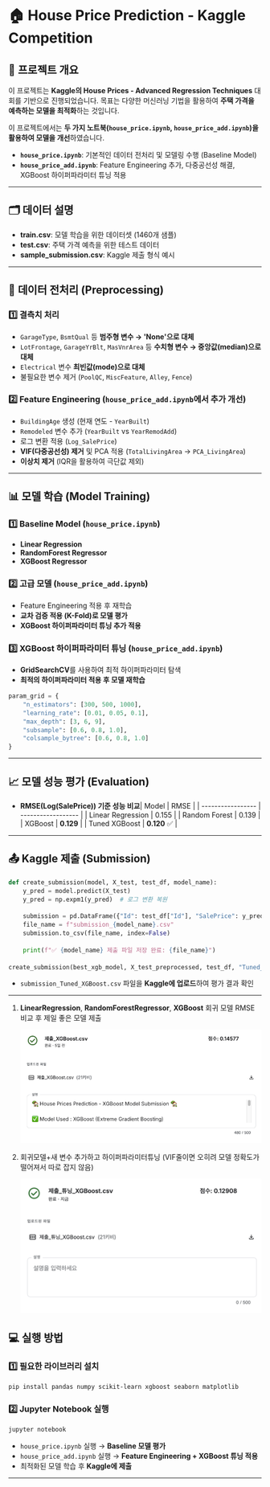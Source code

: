 # 🏠 House Price Prediction - Kaggle Competition

## 📌 프로젝트 개요

이 프로젝트는 **Kaggle의 House Prices - Advanced Regression Techniques** 대회를 기반으로 진행되었습니다.
목표는 다양한 머신러닝 기법을 활용하여 **주택 가격을 예측하는 모델을 최적화**하는 것입니다.

이 프로젝트에서는 **두 가지 노트북(`house_price.ipynb`, `house_price_add.ipynb`)을 활용하여 모델을 개선**하였습니다.

- **`house_price.ipynb`**: 기본적인 데이터 전처리 및 모델링 수행 (Baseline Model)
- **`house_price_add.ipynb`**: Feature Engineering 추가, 다중공선성 해결, XGBoost 하이퍼파라미터 튜닝 적용

---

## 🗂 데이터 설명

- **train.csv**: 모델 학습을 위한 데이터셋 (1460개 샘플)
- **test.csv**: 주택 가격 예측을 위한 테스트 데이터
- **sample_submission.csv**: Kaggle 제출 형식 예시

---

## 🔧 데이터 전처리 (Preprocessing)

### 1️⃣ **결측치 처리**

- `GarageType`, `BsmtQual` 등 **범주형 변수 → 'None'으로 대체**
- `LotFrontage`, `GarageYrBlt`, `MasVnrArea` 등 **수치형 변수 → 중앙값(median)으로 대체**
- `Electrical` 변수 **최빈값(mode)으로 대체**
- 불필요한 변수 제거 (`PoolQC`, `MiscFeature`, `Alley`, `Fence`)

### 2️⃣ **Feature Engineering** (`house_price_add.ipynb`에서 추가 개선)

- `BuildingAge` 생성 (현재 연도 - `YearBuilt`)
- `Remodeled` 변수 추가 (`YearBuilt` vs `YearRemodAdd`)
- 로그 변환 적용 (`Log_SalePrice`)
- **VIF(다중공선성) 제거** 및 PCA 적용 (`TotalLivingArea` → `PCA_LivingArea`)
- **이상치 제거** (IQR을 활용하여 극단값 제외)

---

## 📊 모델 학습 (Model Training)

### 1️⃣ **Baseline Model (`house_price.ipynb`)**

- **Linear Regression**
- **RandomForest Regressor**
- **XGBoost Regressor**

### 2️⃣ **고급 모델 (`house_price_add.ipynb`)**

- Feature Engineering 적용 후 재학습
- **교차 검증 적용 (K-Fold)로 모델 평가**
- **XGBoost 하이퍼파라미터 튜닝 추가 적용**

### 3️⃣ **XGBoost 하이퍼파라미터 튜닝 (`house_price_add.ipynb`)**

- **GridSearchCV**를 사용하여 최적 하이퍼파라미터 탐색
- **최적의 하이퍼파라미터 적용 후 모델 재학습**

```python
param_grid = {
    "n_estimators": [300, 500, 1000],
    "learning_rate": [0.01, 0.05, 0.1],
    "max_depth": [3, 6, 9],
    "subsample": [0.6, 0.8, 1.0],
    "colsample_bytree": [0.6, 0.8, 1.0]
}
```

---

## 📈 모델 성능 평가 (Evaluation)

- **RMSE(Log(SalePrice)) 기준 성능 비교**| Model             | RMSE               |
  | ----------------- | ------------------ |
  | Linear Regression | 0.155              |
  | Random Forest     | 0.139              |
  | XGBoost           | **0.129**    |
  | Tuned XGBoost     | **0.120** ✅ |

---

## 📤 Kaggle 제출 (Submission)

```python
def create_submission(model, X_test, test_df, model_name):
    y_pred = model.predict(X_test)
    y_pred = np.expm1(y_pred)  # 로그 변환 복원

    submission = pd.DataFrame({"Id": test_df["Id"], "SalePrice": y_pred})
    file_name = f"submission_{model_name}.csv"
    submission.to_csv(file_name, index=False)

    print(f"✅ {model_name} 제출 파일 저장 완료: {file_name}")

create_submission(best_xgb_model, X_test_preprocessed, test_df, "Tuned_XGBoost")
```

- `submission_Tuned_XGBoost.csv` 파일을 **Kaggle에 업로드**하여 평가 결과 확인

---

1. **LinearRegression**, **RandomForestRegressor**, **XGBoost** 회귀 모델 RMSE 비교 후 제일 좋은 모델 제출

   ![1741094368059](image/READMD/1741094368059.png)
2. 회귀모델+새 변수 추가하고 하이퍼파라미터튜닝 (VIF줄이면 오히려 모델 정확도가 떨어져서 따로 잡지 않음)

   ![1741094462881](image/READMD/1741094462881.png)


## 💻 실행 방법

### 1️⃣ **필요한 라이브러리 설치**

```bash
pip install pandas numpy scikit-learn xgboost seaborn matplotlib
```

### 2️⃣ **Jupyter Notebook 실행**

```bash
jupyter notebook
```

- `house_price.ipynb` 실행 → **Baseline 모델 평가**
- `house_price_add.ipynb` 실행 → **Feature Engineering + XGBoost 튜닝 적용**
- 최적화된 모델 학습 후 **Kaggle에 제출**

---

